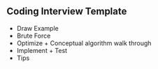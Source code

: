 ## Coding Interview Template

+ Draw Example
+ Brute Force
+ Optimize + Conceptual algorithm walk through
+ Implement + Test
+ Tips

